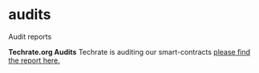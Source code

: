 # audits
Audit reports

**Techrate.org Audits**
Techrate is auditing our smart-contracts [please find the report here.](https://github.com/UNIFARM-IO/audits/)
